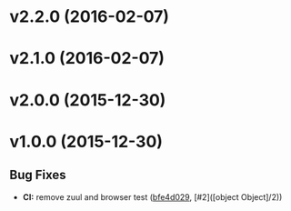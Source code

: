 # v2.2.0 (2016-02-07)


# v2.1.0 (2016-02-07)


# v2.0.0 (2015-12-30)


# v1.0.0 (2015-12-30)


## Bug Fixes

- **CI:** remove zuul and browser test
  ([bfe4d029](https://github.com/motorcyclejs/http/commits/bfe4d02982a5d9581439fd043bbee8a4930daab7),
   [#2]([object Object]/2))


